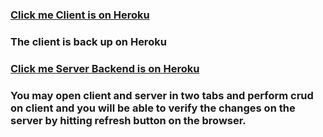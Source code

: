 ### [Click me Client is on Heroku](https://frontend1189.herokuapp.com/)   
### The client is back up on Heroku
### [Click me Server Backend is on Heroku](https://shop-project76.herokuapp.com/posts)

### You may open client and server in two tabs and perform crud on client and you will be able to verify the changes on the server by hitting refresh button on  the browser.

